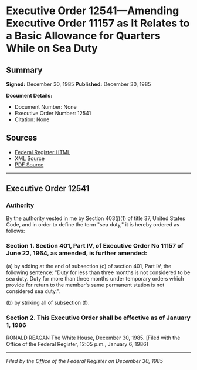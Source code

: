 # Executive Order 12541—Amending Executive Order 11157 as It Relates to a Basic Allowance for Quarters While on Sea Duty

## Summary

**Signed:** December 30, 1985
**Published:** December 30, 1985

**Document Details:**
- Document Number: None
- Executive Order Number: 12541
- Citation: None

## Sources
- [Federal Register HTML](https://www.presidency.ucsb.edu/documents/executive-order-12541-amending-executive-order-11157-it-relates-basic-allowance-for)
- [XML Source](None)
- [PDF Source](None)

---

## Executive Order 12541

### Authority

By the authority vested in me by Section 403(j)(1) of title 37, United States Code, and in order to define the term "sea duty," it is hereby ordered as follows:
### Section 1. Section 401, Part IV, of Executive Order No 11157 of June 22, 1964, as amended, is further amended:

(a) by adding at the end of subsection (c) of section 401, Part IV, the following sentence:
"Duty for less than three months is not considered to be sea duty. Duty for more than three months under temporary orders which provide for return to the member's same permanent station is not considered sea duty.".

(b) by striking all of subsection (f).
### Section 2. This Executive Order shall be effective as of January 1, 1986

RONALD REAGAN
The White House,
December 30, 1985.
[Filed with the Office of the Federal Register, 12:05 p.m., January 6, 1986]

---

*Filed by the Office of the Federal Register on December 30, 1985*
